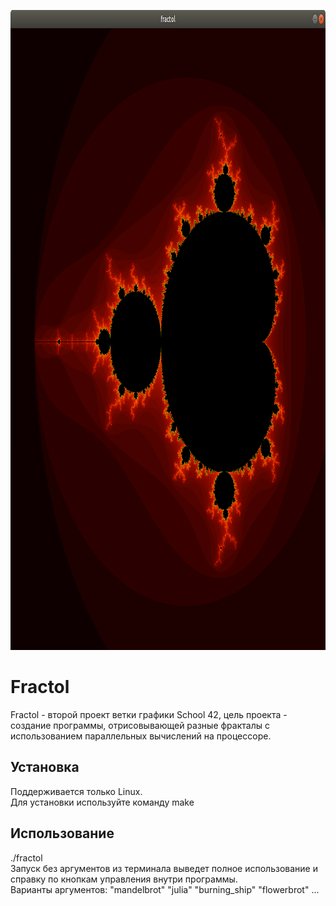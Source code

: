 <img src="https://github.com/leikart123/portfolio/blob/master/fractol_cpu/screen/1.png" width="1024" height="1024"/><br>
<h1>Fractol</h1>
Fractol - второй проект ветки графики School 42, цель проекта - создание программы, отрисовывающей разные фракталы с использованием параллельных вычислений на процессоре.<br>
<h2>Установка</h2>
Поддерживается только Linux.<br>
Для установки используйте команду make<br>
<h2>Использование</h2>
./fractol<br>
Запуск без аргументов из терминала выведет полное использование и справку по кнопкам управления внутри программы.<br>
Варианты аргументов: "mandelbrot" "julia" "burning_ship" "flowerbrot" ...<br>
